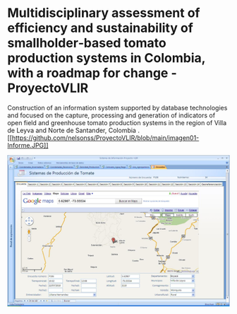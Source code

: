 # Multidisciplinary assessment of efficiency and sustainability of smallholder‐based tomato production systems in Colombia, with a roadmap for change - ProyectoVLIR
Construction of an information system supported by database technologies and focused on the capture, processing and generation of indicators of open field and greenhouse tomato production systems in the region of Villa de Leyva and Norte de Santander, Colombia .
[[https://github.com/nelsonss/ProyectoVLIR/blob/main/imagen01-Informe.JPG]]

![](https://github.com/nelsonss/ProyectoVLIR/blob/main/imagen01-Informe.JPG)



